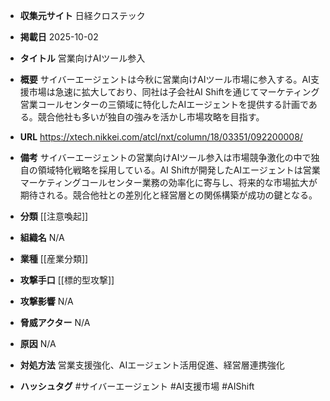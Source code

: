 - **収集元サイト**
日経クロステック

- **掲載日**
2025-10-02

- **タイトル**
営業向けAIツール参入

- **概要**
サイバーエージェントは今秋に営業向けAIツール市場に参入する。AI支援市場は急速に拡大しており、同社は子会社AI Shiftを通じてマーケティング営業コールセンターの三領域に特化したAIエージェントを提供する計画である。競合他社も多いが独自の強みを活かし市場攻略を目指す。

- **URL**
https://xtech.nikkei.com/atcl/nxt/column/18/03351/092200008/

- **備考**
サイバーエージェントの営業向けAIツール参入は市場競争激化の中で独自の領域特化戦略を採用している。AI Shiftが開発したAIエージェントは営業マーケティングコールセンター業務の効率化に寄与し、将来的な市場拡大が期待される。競合他社との差別化と経営層との関係構築が成功の鍵となる。

- **分類**
[[注意喚起]]

- **組織名**
N/A

- **業種**
[[産業分類]]

- **攻撃手口**
[[標的型攻撃]]

- **攻撃影響**
N/A

- **脅威アクター**
N/A

- **原因**
N/A

- **対処方法**
営業支援強化、AIエージェント活用促進、経営層連携強化

- **ハッシュタグ**
#サイバーエージェント #AI支援市場 #AIShift
